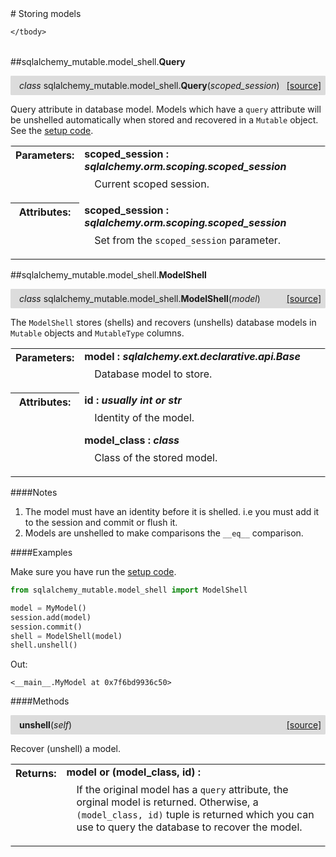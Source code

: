 <script src="https://cdn.mathjax.org/mathjax/latest/MathJax.js?config=TeX-AMS-MML_HTMLorMML" type="text/javascript"></script>

<link rel="stylesheet" href="https://assets.readthedocs.org/static/css/readthedocs-doc-embed.css" type="text/css" />

<style>
    a.src-href {
        float: right;
    }
    p.attr {
        margin-top: 0.5em;
        margin-left: 1em;
    }
    p.func-header {
        background-color: gainsboro;
        border-radius: 0.1em;
        padding: 0.5em;
        padding-left: 1em;
    }
    table.field-table {
        border-radius: 0.1em
    }
</style># Storing models

<table class="docutils field-list field-table" frame="void" rules="none">
    <col class="field-name" />
    <col class="field-body" />
    <tbody valign="top">
        
    </tbody>
</table>



##sqlalchemy_mutable.model_shell.**Query**

<p class="func-header">
    <i>class</i> sqlalchemy_mutable.model_shell.<b>Query</b>(<i>scoped_session</i>) <a class="src-href" target="_blank" href="https://github.com/dsbowen/sqlalchemy-mutable/blob/master/sqlalchemy_mutable/model_shell.py#L9">[source]</a>
</p>

Query attribute in database model. Models which have a `query` attribute
will be unshelled automatically when stored and recovered in a `Mutable`
object. See the [setup code](setup.md).

<table class="docutils field-list field-table" frame="void" rules="none">
    <col class="field-name" />
    <col class="field-body" />
    <tbody valign="top">
        <tr class="field">
    <th class="field-name"><b>Parameters:</b></td>
    <td class="field-body" width="100%"><b>scoped_session : <i>sqlalchemy.orm.scoping.scoped_session</i></b>
<p class="attr">
    Current scoped session.
</p></td>
</tr>
<tr class="field">
    <th class="field-name"><b>Attributes:</b></td>
    <td class="field-body" width="100%"><b>scoped_session : <i>sqlalchemy.orm.scoping.scoped_session</i></b>
<p class="attr">
    Set from the <code>scoped_session</code> parameter.
</p></td>
</tr>
    </tbody>
</table>





##sqlalchemy_mutable.model_shell.**ModelShell**

<p class="func-header">
    <i>class</i> sqlalchemy_mutable.model_shell.<b>ModelShell</b>(<i>model</i>) <a class="src-href" target="_blank" href="https://github.com/dsbowen/sqlalchemy-mutable/blob/master/sqlalchemy_mutable/model_shell.py#L33">[source]</a>
</p>

The `ModelShell` stores (shells) and recovers (unshells) database
models in `Mutable` objects and `MutableType` columns.

<table class="docutils field-list field-table" frame="void" rules="none">
    <col class="field-name" />
    <col class="field-body" />
    <tbody valign="top">
        <tr class="field">
    <th class="field-name"><b>Parameters:</b></td>
    <td class="field-body" width="100%"><b>model : <i>sqlalchemy.ext.declarative.api.Base</i></b>
<p class="attr">
    Database model to store.
</p></td>
</tr>
<tr class="field">
    <th class="field-name"><b>Attributes:</b></td>
    <td class="field-body" width="100%"><b>id : <i>usually int or str</i></b>
<p class="attr">
    Identity of the model.
</p>
<b>model_class : <i>class</i></b>
<p class="attr">
    Class of the stored model.
</p></td>
</tr>
    </tbody>
</table>

####Notes

1. The model must have an identity before it is shelled. i.e you must add
it to the session and commit or flush it.
2. Models are unshelled to make comparisons the `__eq__` comparison.

####Examples

Make sure you have run the [setup code](setup.md).

```python
from sqlalchemy_mutable.model_shell import ModelShell

model = MyModel()
session.add(model)
session.commit()
shell = ModelShell(model)
shell.unshell()
```

Out:

```
<__main__.MyModel at 0x7f6bd9936c50>
```

####Methods



<p class="func-header">
    <i></i> <b>unshell</b>(<i>self</i>) <a class="src-href" target="_blank" href="https://github.com/dsbowen/sqlalchemy-mutable/blob/master/sqlalchemy_mutable/model_shell.py#L99">[source]</a>
</p>

Recover (unshell) a model.

<table class="docutils field-list field-table" frame="void" rules="none">
    <col class="field-name" />
    <col class="field-body" />
    <tbody valign="top">
        <tr class="field">
    <th class="field-name"><b>Returns:</b></td>
    <td class="field-body" width="100%"><b>model or (model_class, id) : <i></i></b>
<p class="attr">
    If the original model has a <code>query</code> attribute, the orginal model is returned. Otherwise, a <code>(model_class, id)</code> tuple is returned which you can use to query the database to recover the model.
</p></td>
</tr>
    </tbody>
</table>

